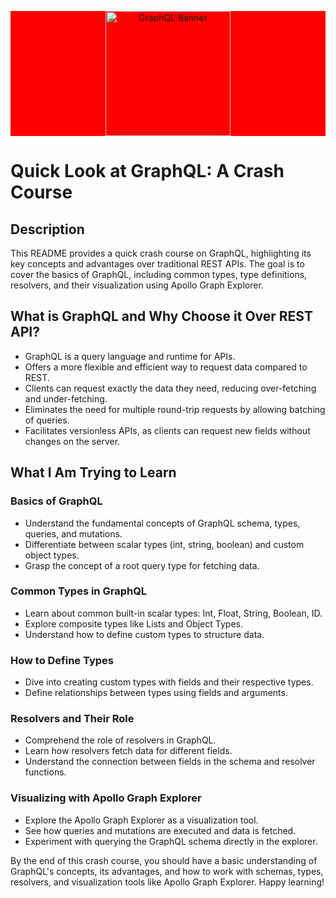 <p align="center" style="background:red">
  <img src="https://graphql.org/img/logo.svg" alt="GraphQL Banner" height="200">
</p>

# Quick Look at GraphQL: A Crash Course

## Description

This README provides a quick crash course on GraphQL, highlighting its key concepts and advantages over traditional REST APIs. The goal is to cover the basics of GraphQL, including common types, type definitions, resolvers, and their visualization using Apollo Graph Explorer.

## What is GraphQL and Why Choose it Over REST API?

- GraphQL is a query language and runtime for APIs.
- Offers a more flexible and efficient way to request data compared to REST.
- Clients can request exactly the data they need, reducing over-fetching and under-fetching.
- Eliminates the need for multiple round-trip requests by allowing batching of queries.
- Facilitates versionless APIs, as clients can request new fields without changes on the server.

## What I Am Trying to Learn

### Basics of GraphQL

- Understand the fundamental concepts of GraphQL schema, types, queries, and mutations.
- Differentiate between scalar types (int, string, boolean) and custom object types.
- Grasp the concept of a root query type for fetching data.

### Common Types in GraphQL

- Learn about common built-in scalar types: Int, Float, String, Boolean, ID.
- Explore composite types like Lists and Object Types.
- Understand how to define custom types to structure data.

### How to Define Types

- Dive into creating custom types with fields and their respective types.
- Define relationships between types using fields and arguments.

### Resolvers and Their Role

- Comprehend the role of resolvers in GraphQL.
- Learn how resolvers fetch data for different fields.
- Understand the connection between fields in the schema and resolver functions.

### Visualizing with Apollo Graph Explorer

- Explore the Apollo Graph Explorer as a visualization tool.
- See how queries and mutations are executed and data is fetched.
- Experiment with querying the GraphQL schema directly in the explorer.

By the end of this crash course, you should have a basic understanding of GraphQL's concepts, its advantages, and how to work with schemas, types, resolvers, and visualization tools like Apollo Graph Explorer. Happy learning!
